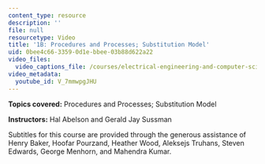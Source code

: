 ```yaml
---
content_type: resource
description: ''
file: null
resourcetype: Video
title: '1B: Procedures and Processes; Substitution Model'
uid: 0bee4c66-3359-0d1e-bbee-03b88d622a22
video_files:
  video_captions_file: /courses/electrical-engineering-and-computer-science/6-001-structure-and-interpretation-of-computer-programs-spring-2005/video-lectures/1b-procedures-and-processes-substitution-model/V_7mmwpgJHU.vtt
video_metadata:
  youtube_id: V_7mmwpgJHU
---
```


**Topics covered:** Procedures and Processes; Substitution Model

**Instructors:** Hal Abelson and Gerald Jay Sussman

Subtitles for this course are provided through the generous assistance of Henry Baker, Hoofar Pourzand, Heather Wood, Aleksejs Truhans, Steven Edwards, George Menhorn, and Mahendra Kumar.
